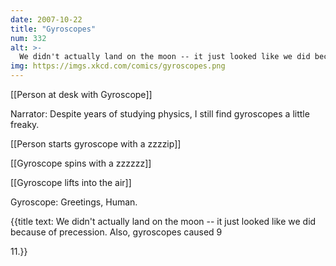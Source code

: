 ```yaml
---
date: 2007-10-22
title: "Gyroscopes"
num: 332
alt: >-
  We didn't actually land on the moon -- it just looked like we did because of precession.  Also, gyroscopes caused 9/11.
img: https://imgs.xkcd.com/comics/gyroscopes.png
---
```

[[Person at desk with Gyroscope]]

Narrator: Despite years of studying physics, I still find gyroscopes a little freaky.

[[Person starts gyroscope with a zzzzip]]

[[Gyroscope spins with a zzzzzz]]

[[Gyroscope lifts into the air]]

Gyroscope: Greetings, Human.

{{title text: We didn't actually land on the moon -- it just looked like we did because of precession.  Also, gyroscopes caused 9

11.}}